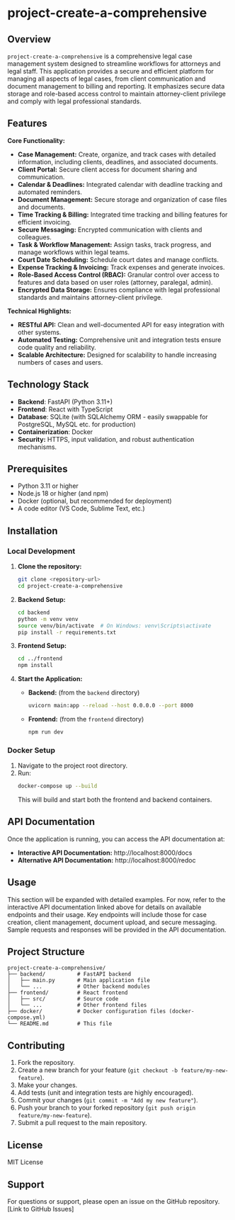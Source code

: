# project-create-a-comprehensive

## Overview

`project-create-a-comprehensive` is a comprehensive legal case management system designed to streamline workflows for attorneys and legal staff.  This application provides a secure and efficient platform for managing all aspects of legal cases, from client communication and document management to billing and reporting.  It emphasizes secure data storage and role-based access control to maintain attorney-client privilege and comply with legal professional standards.

## Features

**Core Functionality:**

* **Case Management:**  Create, organize, and track cases with detailed information, including clients, deadlines, and associated documents.
* **Client Portal:** Secure client access for document sharing and communication.
* **Calendar & Deadlines:** Integrated calendar with deadline tracking and automated reminders.
* **Document Management:** Secure storage and organization of case files and documents.
* **Time Tracking & Billing:** Integrated time tracking and billing features for efficient invoicing.
* **Secure Messaging:**  Encrypted communication with clients and colleagues.
* **Task & Workflow Management:** Assign tasks, track progress, and manage workflows within legal teams.
* **Court Date Scheduling:** Schedule court dates and manage conflicts.
* **Expense Tracking & Invoicing:** Track expenses and generate invoices.
* **Role-Based Access Control (RBAC):** Granular control over access to features and data based on user roles (attorney, paralegal, admin).
* **Encrypted Data Storage:**  Ensures compliance with legal professional standards and maintains attorney-client privilege.


**Technical Highlights:**

* **RESTful API:**  Clean and well-documented API for easy integration with other systems.
* **Automated Testing:**  Comprehensive unit and integration tests ensure code quality and reliability.
* **Scalable Architecture:**  Designed for scalability to handle increasing numbers of cases and users.


## Technology Stack

* **Backend**: FastAPI (Python 3.11+)
* **Frontend**: React with TypeScript
* **Database**: SQLite (with SQLAlchemy ORM - easily swappable for PostgreSQL, MySQL etc. for production)
* **Containerization**: Docker
* **Security:**  HTTPS, input validation, and robust authentication mechanisms.


## Prerequisites

* Python 3.11 or higher
* Node.js 18 or higher (and npm)
* Docker (optional, but recommended for deployment)
* A code editor (VS Code, Sublime Text, etc.)


## Installation

### Local Development

1. **Clone the repository:**
   ```bash
   git clone <repository-url>
   cd project-create-a-comprehensive
   ```

2. **Backend Setup:**
   ```bash
   cd backend
   python -m venv venv
   source venv/bin/activate  # On Windows: venv\Scripts\activate
   pip install -r requirements.txt
   ```

3. **Frontend Setup:**
   ```bash
   cd ../frontend
   npm install
   ```

4. **Start the Application:**

   * **Backend:** (from the `backend` directory)
     ```bash
     uvicorn main:app --reload --host 0.0.0.0 --port 8000
     ```

   * **Frontend:** (from the `frontend` directory)
     ```bash
     npm run dev
     ```

### Docker Setup

1.  Navigate to the project root directory.
2.  Run:
    ```bash
    docker-compose up --build
    ```
    This will build and start both the frontend and backend containers.


## API Documentation

Once the application is running, you can access the API documentation at:

* **Interactive API Documentation:** http://localhost:8000/docs
* **Alternative API Documentation:** http://localhost:8000/redoc


## Usage

This section will be expanded with detailed examples.  For now, refer to the interactive API documentation linked above for details on available endpoints and their usage.  Key endpoints will include those for case creation, client management, document upload, and secure messaging.  Sample requests and responses will be provided in the API documentation.

## Project Structure

```
project-create-a-comprehensive/
├── backend/          # FastAPI backend
│   ├── main.py       # Main application file
│   └── ...           # Other backend modules
├── frontend/         # React frontend
│   ├── src/          # Source code
│   └── ...           # Other frontend files
├── docker/           # Docker configuration files (docker-compose.yml)
└── README.md         # This file
```

## Contributing

1.  Fork the repository.
2.  Create a new branch for your feature (`git checkout -b feature/my-new-feature`).
3.  Make your changes.
4.  Add tests (unit and integration tests are highly encouraged).
5.  Commit your changes (`git commit -m "Add my new feature"`).
6.  Push your branch to your forked repository (`git push origin feature/my-new-feature`).
7.  Submit a pull request to the main repository.


## License

MIT License


## Support

For questions or support, please open an issue on the GitHub repository.  [Link to GitHub Issues]


